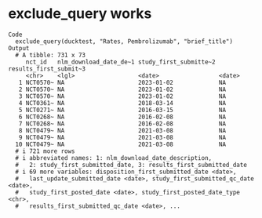 # exclude_query works

    Code
      exclude_query(ducktest, "Rates, Pembrolizumab", "brief_title")
    Output
      # A tibble: 731 x 73
         nct_id   nlm_download_date_de~1 study_first_submitte~2 results_first_submit~3
         <chr>    <lgl>                  <date>                 <date>                
       1 NCT0570~ NA                     2023-01-02             NA                    
       2 NCT0570~ NA                     2023-01-02             NA                    
       3 NCT0570~ NA                     2023-01-02             NA                    
       4 NCT0361~ NA                     2018-03-14             NA                    
       5 NCT0271~ NA                     2016-03-15             NA                    
       6 NCT0268~ NA                     2016-02-08             NA                    
       7 NCT0268~ NA                     2016-02-08             NA                    
       8 NCT0479~ NA                     2021-03-08             NA                    
       9 NCT0479~ NA                     2021-03-08             NA                    
      10 NCT0479~ NA                     2021-03-08             NA                    
      # i 721 more rows
      # i abbreviated names: 1: nlm_download_date_description,
      #   2: study_first_submitted_date, 3: results_first_submitted_date
      # i 69 more variables: disposition_first_submitted_date <date>,
      #   last_update_submitted_date <date>, study_first_submitted_qc_date <date>,
      #   study_first_posted_date <date>, study_first_posted_date_type <chr>,
      #   results_first_submitted_qc_date <date>, ...

